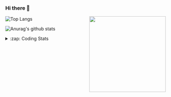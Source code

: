 ### Hi there 👋

<!--
**tao8687/tao8687** is a ✨ _special_ ✨ repository because its `README.md` (this file) appears on your GitHub profile.

Here are some ideas to get you started:

- 🔭 I’m currently working on ...
- 🌱 I’m currently learning ...
- 👯 I’m looking to collaborate on ...
- 🤔 I’m looking for help with ...
- 💬 Ask me about ...
- 📫 How to reach me: ...
- 😄 Pronouns: ...
- ⚡ Fun fact: ...
-->

<img align='right' src="https://media.giphy.com/media/M9gbBd9nbDrOTu1Mqx/giphy.gif" width="240">

  
![Top Langs](https://github-readme-stats.vercel.app/api/top-langs/?username=tao8687&layout=compact&title_color=23238E&text_color=A67D3D)

![Anurag's github stats](https://github-readme-stats.vercel.app/api?username=tao8687&show_icons=true&&text_color=A67D3D&title_color=23238E&show_icons=false&count_private=true&hide=stars)

<details>
  <summary>:zap: Coding Stats</summary>
  <br>
    
<!--START_SECTION:waka-->

```txt
From: 03 April 2025 - To: 10 April 2025

YAML         2 hrs 57 mins   █████████░░░░░░░░░░░░░░░░   35.96 %
C++          2 hrs 20 mins   ███████░░░░░░░░░░░░░░░░░░   28.49 %
CMake        53 mins         ██▓░░░░░░░░░░░░░░░░░░░░░░   10.84 %
XML          41 mins         ██░░░░░░░░░░░░░░░░░░░░░░░   08.49 %
Docker       27 mins         █▒░░░░░░░░░░░░░░░░░░░░░░░   05.53 %
```

<!--END_SECTION:waka-->
</details>
